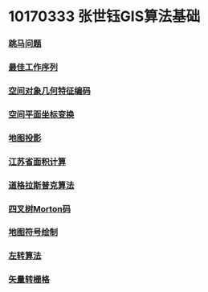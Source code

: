 10170333 张世钰GIS算法基础
================ 
### [跳马问题](http://NNUGIS10170333.github.io//跳马1.html)
### [最佳工作序列](http://2bhuanleduo.github.io//public//bestWorkList.html)  
### [空间对象几何特征编码](http://2bhuanleduo.github.io//public//空间数据编码.html) 
### [空间平面坐标变换](http://2bhuanleduo.github.io//public//空间变换.html)  
### [地图投影](http://2bhuanleduo.github.io//public//地图投影.html)  
### [江苏省面积计算](http://NNUGIS10170333.github.io/第五周——多面性面积.html)  
### [道格拉斯普克算法](http://2bhuanleduo.github.io//public//数据压缩.html)  
### [四叉树Morton码](http://NNUGIS10170333.github.io/四叉树（最终）.html)  
### [地图符号绘制](http://2bhuanleduo.github.io//public//地图符号.html)  
### [左转算法](http://2bhuanleduo.github.io//public//左转算法.html)  
### [矢量转栅格](http://2bhuanleduo.github.io//public//矢量转栅格.html)  

